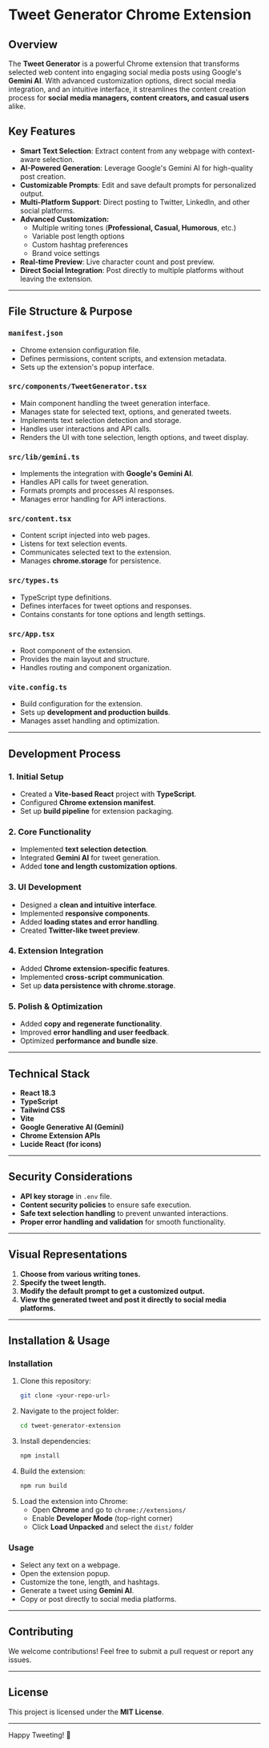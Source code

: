 # Tweet Generator Chrome Extension

## Overview
The **Tweet Generator** is a powerful Chrome extension that transforms selected web content into engaging social media posts using Google's **Gemini AI**. With advanced customization options, direct social media integration, and an intuitive interface, it streamlines the content creation process for **social media managers, content creators, and casual users** alike.

## Key Features
- **Smart Text Selection**: Extract content from any webpage with context-aware selection.
- **AI-Powered Generation**: Leverage Google's Gemini AI for high-quality post creation.
- **Customizable Prompts**: Edit and save default prompts for personalized output.
- **Multi-Platform Support**: Direct posting to Twitter, LinkedIn, and other social platforms.
- **Advanced Customization:**
  - Multiple writing tones (**Professional, Casual, Humorous**, etc.)
  - Variable post length options
  - Custom hashtag preferences
  - Brand voice settings
- **Real-time Preview**: Live character count and post preview.
- **Direct Social Integration**: Post directly to multiple platforms without leaving the extension.

---

## File Structure & Purpose

### `manifest.json`
- Chrome extension configuration file.
- Defines permissions, content scripts, and extension metadata.
- Sets up the extension's popup interface.

### `src/components/TweetGenerator.tsx`
- Main component handling the tweet generation interface.
- Manages state for selected text, options, and generated tweets.
- Implements text selection detection and storage.
- Handles user interactions and API calls.
- Renders the UI with tone selection, length options, and tweet display.

### `src/lib/gemini.ts`
- Implements the integration with **Google's Gemini AI**.
- Handles API calls for tweet generation.
- Formats prompts and processes AI responses.
- Manages error handling for API interactions.

### `src/content.tsx`
- Content script injected into web pages.
- Listens for text selection events.
- Communicates selected text to the extension.
- Manages **chrome.storage** for persistence.

### `src/types.ts`
- TypeScript type definitions.
- Defines interfaces for tweet options and responses.
- Contains constants for tone options and length settings.

### `src/App.tsx`
- Root component of the extension.
- Provides the main layout and structure.
- Handles routing and component organization.

### `vite.config.ts`
- Build configuration for the extension.
- Sets up **development and production builds**.
- Manages asset handling and optimization.

---

## Development Process

### 1. Initial Setup
- Created a **Vite-based React** project with **TypeScript**.
- Configured **Chrome extension manifest**.
- Set up **build pipeline** for extension packaging.

### 2. Core Functionality
- Implemented **text selection detection**.
- Integrated **Gemini AI** for tweet generation.
- Added **tone and length customization options**.

### 3. UI Development
- Designed a **clean and intuitive interface**.
- Implemented **responsive components**.
- Added **loading states and error handling**.
- Created **Twitter-like tweet preview**.

### 4. Extension Integration
- Added **Chrome extension-specific features**.
- Implemented **cross-script communication**.
- Set up **data persistence with chrome.storage**.

### 5. Polish & Optimization
- Added **copy and regenerate functionality**.
- Improved **error handling and user feedback**.
- Optimized **performance and bundle size**.

---

## Technical Stack
- **React 18.3**
- **TypeScript**
- **Tailwind CSS**
- **Vite**
- **Google Generative AI (Gemini)**
- **Chrome Extension APIs**
- **Lucide React (for icons)**

---

## Security Considerations
- **API key storage** in `.env` file.
- **Content security policies** to ensure safe execution.
- **Safe text selection handling** to prevent unwanted interactions.
- **Proper error handling and validation** for smooth functionality.

---

## Visual Representations
1. **Choose from various writing tones.**
2. **Specify the tweet length.**
3. **Modify the default prompt to get a customized output.**
4. **View the generated tweet and post it directly to social media platforms.**

---

## Installation & Usage

### Installation
1. Clone this repository:
   ```sh
   git clone <your-repo-url>
   ```
2. Navigate to the project folder:
   ```sh
   cd tweet-generator-extension
   ```
3. Install dependencies:
   ```sh
   npm install
   ```
4. Build the extension:
   ```sh
   npm run build
   ```
5. Load the extension into Chrome:
   - Open **Chrome** and go to `chrome://extensions/`
   - Enable **Developer Mode** (top-right corner)
   - Click **Load Unpacked** and select the `dist/` folder

### Usage
- Select any text on a webpage.
- Open the extension popup.
- Customize the tone, length, and hashtags.
- Generate a tweet using **Gemini AI**.
- Copy or post directly to social media platforms.

---

## Contributing
We welcome contributions! Feel free to submit a pull request or report any issues.

---

## License
This project is licensed under the **MIT License**.

---

Happy Tweeting! 🚀
